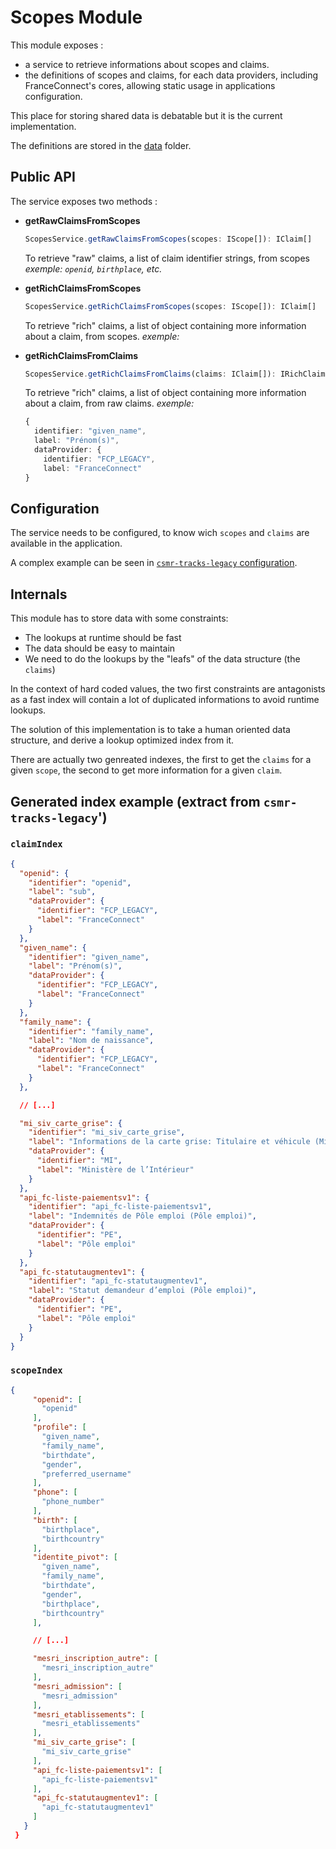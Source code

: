 # Scopes Module

This module exposes :

- a service to retrieve informations about scopes and claims.
- the definitions of scopes and claims, for each data providers, including FranceConnect's cores, allowing static usage in applications configuration.

This place for storing shared data is debatable but it is the current implementation.

The definitions are stored in the [data](./src/data/) folder.

## Public API

The service exposes two methods :

- **getRawClaimsFromScopes**

  ```ts
  ScopesService.getRawClaimsFromScopes(scopes: IScope[]): IClaim[]
  ```

  To retrieve "raw" claims, a list of claim identifier strings, from scopes  
  _exemple: `openid`, `birthplace`, etc._

- **getRichClaimsFromScopes**

  ```ts
  ScopesService.getRichClaimsFromScopes(scopes: IScope[]): IClaim[]
  ```

  To retrieve "rich" claims, a list of object containing more information about a claim, from scopes.
  _exemple:_

- **getRichClaimsFromClaims**

  ```ts
  ScopesService.getRichClaimsFromClaims(claims: IClaim[]): IRichClaim[]
  ```

  To retrieve "rich" claims, a list of object containing more information about a claim, from raw claims.
  _exemple:_

  ```ts
  {
    identifier: "given_name",
    label: "Prénom(s)",
    dataProvider: {
      identifier: "FCP_LEGACY",
      label: "FranceConnect"
  }
  ```

## Configuration

The service needs to be configured, to know wich `scopes` and `claims` are available in the application.

A complex example can be seen in [`csmr-tracks-legacy` configuration](../../instances/csmr-tracks-legacy/src/config/scopes.ts).

## Internals

This module has to store data with some constraints:

- The lookups at runtime should be fast
- The data should be easy to maintain
- We need to do the lookups by the "leafs" of the data structure (the `claims`)

In the context of hard coded values, the two first constraints are antagonists as a fast index will contain a lot of duplicated informations to avoid runtime lookups.

The solution of this implementation is to take a human oriented data structure, and derive a lookup optimized index from it.

There are actually two genreated indexes, the first to get the `claims` for a given `scope`, the second to get more information for a given `claim`.

## Generated index example (extract from `csmr-tracks-legacy`')

### `claimIndex`

```json
{
  "openid": {
    "identifier": "openid",
    "label": "sub",
    "dataProvider": {
      "identifier": "FCP_LEGACY",
      "label": "FranceConnect"
    }
  },
  "given_name": {
    "identifier": "given_name",
    "label": "Prénom(s)",
    "dataProvider": {
      "identifier": "FCP_LEGACY",
      "label": "FranceConnect"
    }
  },
  "family_name": {
    "identifier": "family_name",
    "label": "Nom de naissance",
    "dataProvider": {
      "identifier": "FCP_LEGACY",
      "label": "FranceConnect"
    }
  },

  // [...]

  "mi_siv_carte_grise": {
    "identifier": "mi_siv_carte_grise",
    "label": "Informations de la carte grise: Titulaire et véhicule (Ministère de l’Intérieur)",
    "dataProvider": {
      "identifier": "MI",
      "label": "Ministère de l’Intérieur"
    }
  },
  "api_fc-liste-paiementsv1": {
    "identifier": "api_fc-liste-paiementsv1",
    "label": "Indemnités de Pôle emploi (Pôle emploi)",
    "dataProvider": {
      "identifier": "PE",
      "label": "Pôle emploi"
    }
  },
  "api_fc-statutaugmentev1": {
    "identifier": "api_fc-statutaugmentev1",
    "label": "Statut demandeur d’emploi (Pôle emploi)",
    "dataProvider": {
      "identifier": "PE",
      "label": "Pôle emploi"
    }
  }
}
```

### `scopeIndex`

```json
{
     "openid": [
       "openid"
     ],
     "profile": [
       "given_name",
       "family_name",
       "birthdate",
       "gender",
       "preferred_username"
     ],
     "phone": [
       "phone_number"
     ],
     "birth": [
       "birthplace",
       "birthcountry"
     ],
     "identite_pivot": [
       "given_name",
       "family_name",
       "birthdate",
       "gender",
       "birthplace",
       "birthcountry"
     ],

     // [...]

     "mesri_inscription_autre": [
       "mesri_inscription_autre"
     ],
     "mesri_admission": [
       "mesri_admission"
     ],
     "mesri_etablissements": [
       "mesri_etablissements"
     ],
     "mi_siv_carte_grise": [
       "mi_siv_carte_grise"
     ],
     "api_fc-liste-paiementsv1": [
       "api_fc-liste-paiementsv1"
     ],
     "api_fc-statutaugmentev1": [
       "api_fc-statutaugmentev1"
     ]
   }
 }
```
